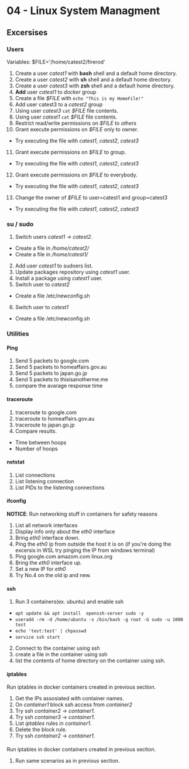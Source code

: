 # 04 - Linux System Managment
## Excersises

### Users 
Variables: $FILE='/home/catest2/firerod'

1. Create a user *catest1* with **bash** shell and a default home directory.
2. Create a user *catest2* with **sh** shell and a default home directory.
3. Create a user *catest3* with **zsh** shell and a default home directory.
4. **Add** user *catest1* to *docker* group
5. Create a file *$FILE* with `echo "This is my HomeFile!"`
6. Add user catest3 to a *catest2* group
7. Using user *catest3* `cat` *$FILE* file contents.
8. Using user *catest1* `cat` *$FILE* file contents.
9. Restrict read/write permissions on *$FILE* to *others*
10. Grant execute permissions on *$FILE* only to owner. 
- Try executing the file with *catest1*, *catest2*, *catest3*
11. Grant execute permissions on *$FILE* to group.
- Try executing the file with *catest1*, *catest2*, *catest3*
12. Grant execute permissions on *$FILE* to everybody.
- Try executing the file with *catest1*, *catest2*, *catest3*
13. Change the owner of *$FILE* to user=catest1 and group=catest3
- Try executing the file with *catest1*, *catest2*, *catest3*

### su / sudo 
1. Switch users *catest1* -> *catest2*. 
- Create a file in */home/catest2/*
- Create a file in */home/catest1/*
2. Add user *catest1* to sudoers list. 
3. Update packages repository using *catest1* user.
4. Install a package using *catest1* user. 
5. Switch user to *catest2*
- Create a file /etc/newconfig.sh
6. Switch user to *catest1*
- Create a file /etc/newconfig.sh


### Utilities
#### Ping
1. Send 5 packets to google.com 
2. Send 5 packets to homeaffairs.gov.au
3. Send 5 packets to japan.go.jp
4. Send 5 packets to thisisanotherme.me
5. compare the avarage response time

#### traceroute
1. traceroute to google.com 
2. traceroute to homeaffairs.gov.au
3. traceroute to japan.go.jp
4. Compare results. 
- Time between hoops
- Number of hoops

#### netstat
1. List connections
2. List listening connection
3. List PIDs to the listening connections  

#### ifconfig
**NOTICE**: Run networking stuff in containers for safety reasons
1. List all network interfaces
2. Display info only about the *eth0* interface
3. Bring *eth0* interface down. 
4. Ping the *eth0* ip from outside the host it is on (if you're doing the excersis in WSL try pinging the IP from windows terminal)
5. Ping google.com amazom.com linux.org
5. Bring the *eth0* interface up.
6. Set a new IP for *eth0* 
7. Try No.4 on the old ip and new. 

#### ssh 
1. Run 3 containers(ex. ubuntu) and enable ssh 
- `apt update && apt install  openssh-server sudo -y`
- `useradd -rm -d /home/ubuntu -s /bin/bash -g root -G sudo -u 1000 test`
- `echo 'test:test' | chpasswd`
- `service ssh start`
2. Connect to the container using ssh 
3. create a file in the container using ssh 
4. list the contents of home directory on the container using ssh.

#### iptables
Run iptables in docker containers created in previous section. 

1. Get the IPs assosiated with container names. 
2. On *container1* block ssh access from *container2* 
3. Try ssh *container2* -> *container1*.
4. Try ssh *container3* -> *container1*.
5. List *iptables* rules in *container1*.
6. Delete the block rule. 
7. Try ssh *container2* -> *container1*.

#### 
Run iptables in docker containers created in previous section. 

1. Run same scenarios as in previous section.